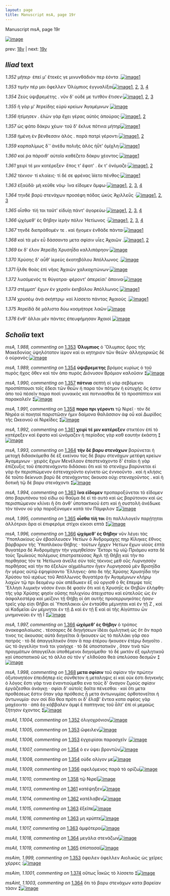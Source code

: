 ```yaml
---
layout: page
title: Manuscript msA, page 19r
---
```


Manuscript msA, page 19r

[![image](http://www.homermultitext.org/iipsrv?OBJ=IIP,1.0&FIF=/project/homer/pyramidal/deepzoom/hmt/vaimg/2017a/VA019RN_0020.tif&WID=100&CVT=JPEG)](http://www.homermultitext.org/ict2/?urn=urn:cite2:hmt:vaimg.2017a:VA019RN_0020)

prev:  [18v](../18v/) | next:  [19v](../19v/)

## *Iliad* text

*1.352* <a id="1.352"/> μῆτερ· ἐπεί μ' ἔτεκές γε μινυνθάδιόν περ ἐόντα .[![image](http://www.homermultitext.org/iipsrv?OBJ=IIP,1.0&FIF=/project/homer/pyramidal/deepzoom/hmt/vaimg/2017a/VA019RN_0020.tif&RGN=0.164,0.1961,0.358,0.0338&WID=1000&CVT=JPEG)](http://www.homermultitext.org/ict2/?urn=urn:cite2:hmt:vaimg.2017a:VA019RN_0020@0.164,0.1961,0.358,0.0338)[1](#msAil_1.1004)

*1.353* <a id="1.353"/> τιμήν πέρ μοι ὄφελλεν Ὀλύμπιος ἐγγυαλίξαι[![image](http://www.homermultitext.org/iipsrv?OBJ=IIP,1.0&FIF=/project/homer/pyramidal/deepzoom/hmt/vaimg/2017a/VA019RN_0020.tif&RGN=0.166,0.2231,0.343,0.0285&WID=1000&CVT=JPEG)](http://www.homermultitext.org/ict2/?urn=urn:cite2:hmt:vaimg.2017a:VA019RN_0020@0.166,0.2231,0.343,0.0285)[1](#msA_1.988), [2](#msAil_1.1006), [3](#msAim_1.999), [4](#msAil_1.1005)

*1.354* <a id="1.354"/> Ζεὺς ὑψιβρεμέτης . νῦν δ' 					οὐδέ με τυτθὸν ἔτισεν·[![image](http://www.homermultitext.org/iipsrv?OBJ=IIP,1.0&FIF=/project/homer/pyramidal/deepzoom/hmt/vaimg/2017a/VA019RN_0020.tif&RGN=0.164,0.2434,0.347,0.0285&WID=1000&CVT=JPEG)](http://www.homermultitext.org/ict2/?urn=urn:cite2:hmt:vaimg.2017a:VA019RN_0020@0.164,0.2434,0.347,0.0285)[1](#msAil_1.1007), [2](#msAil_1.1008), [3](#msA_1.989)

*1.355* <a id="1.355"/> ῆ γάρ μ' Ἀτρείδης εὐρὺ 					κρείων Ἀγαμέμνων 				[![image](http://www.homermultitext.org/iipsrv?OBJ=IIP,1.0&FIF=/project/homer/pyramidal/deepzoom/hmt/vaimg/2017a/VA019RN_0020.tif&RGN=0.163,0.2607,0.33,0.0285&WID=1000&CVT=JPEG)](http://www.homermultitext.org/ict2/?urn=urn:cite2:hmt:vaimg.2017a:VA019RN_0020@0.163,0.2607,0.33,0.0285)

*1.356* <a id="1.356"/> ἠτίμησεν . ἑλὼν γὰρ ἔχει γέρας αὐτὸς ἀπούρας·[![image](http://www.homermultitext.org/iipsrv?OBJ=IIP,1.0&FIF=/project/homer/pyramidal/deepzoom/hmt/vaimg/2017a/VA019RN_0020.tif&RGN=0.162,0.278,0.377,0.0285&WID=1000&CVT=JPEG)](http://www.homermultitext.org/ict2/?urn=urn:cite2:hmt:vaimg.2017a:VA019RN_0020@0.162,0.278,0.377,0.0285)[1](#msAint_1.1002), [2](#msAil_1.1009)

*1.357* <a id="1.357"/> ὡς φάτο δάκρυ χέων· τοῦ δ' ἔκλυε πότνια μήτηρ[![image](http://www.homermultitext.org/iipsrv?OBJ=IIP,1.0&FIF=/project/homer/pyramidal/deepzoom/hmt/vaimg/2017a/VA019RN_0020.tif&RGN=0.158,0.296,0.386,0.0338&WID=1000&CVT=JPEG)](http://www.homermultitext.org/ict2/?urn=urn:cite2:hmt:vaimg.2017a:VA019RN_0020@0.158,0.296,0.386,0.0338)[1](#msA_1.990)

*1.358* <a id="1.358"/> ἡμένη ἐν βένθεσσιν ἁλὸς . παρὰ πατρὶ γέροντι·[![image](http://www.homermultitext.org/iipsrv?OBJ=IIP,1.0&FIF=/project/homer/pyramidal/deepzoom/hmt/vaimg/2017a/VA019RN_0020.tif&RGN=0.162,0.3171,0.369,0.0293&WID=1000&CVT=JPEG)](http://www.homermultitext.org/ict2/?urn=urn:cite2:hmt:vaimg.2017a:VA019RN_0020@0.162,0.3171,0.369,0.0293)[1](#msAil_1.1010), [2](#msA_1.991)

*1.359* <a id="1.359"/> καρπαλίμως δ`' ἀνέδυ πολιῆς ἁλὸς ἠΰτ' ὁμίχλη·[![image](http://www.homermultitext.org/iipsrv?OBJ=IIP,1.0&FIF=/project/homer/pyramidal/deepzoom/hmt/vaimg/2017a/VA019RN_0020.tif&RGN=0.161,0.3351,0.383,0.0293&WID=1000&CVT=JPEG)](http://www.homermultitext.org/ict2/?urn=urn:cite2:hmt:vaimg.2017a:VA019RN_0020@0.161,0.3351,0.383,0.0293)[1](#msAil_1.1011)

*1.360* <a id="1.360"/> καί ῥα πάροιθ' αὐτοῖο καθέζετο δάκρυ χέοντος·[![image](http://www.homermultitext.org/iipsrv?OBJ=IIP,1.0&FIF=/project/homer/pyramidal/deepzoom/hmt/vaimg/2017a/VA019RN_0020.tif&RGN=0.161,0.3561,0.358,0.0293&WID=1000&CVT=JPEG)](http://www.homermultitext.org/ict2/?urn=urn:cite2:hmt:vaimg.2017a:VA019RN_0020@0.161,0.3561,0.358,0.0293)[1](#msAil_1.1012)

*1.361* <a id="1.361"/> χειρὶ τέ μιν κατέρεξεν· ἔπος τ' ἔφατ' . ἔκ τ' ὀνόμαζε·[![image](http://www.homermultitext.org/iipsrv?OBJ=IIP,1.0&FIF=/project/homer/pyramidal/deepzoom/hmt/vaimg/2017a/VA019RN_0020.tif&RGN=0.157,0.3749,0.393,0.0323&WID=1000&CVT=JPEG)](http://www.homermultitext.org/ict2/?urn=urn:cite2:hmt:vaimg.2017a:VA019RN_0020@0.157,0.3749,0.393,0.0323)[1](#msA_1.992), [2](#msAil_1.1013)

*1.362* <a id="1.362"/> τέκνον· τί κλαίεις· τί δέ σε φρένας ἵ̈κετο πένθος·[![image](http://www.homermultitext.org/iipsrv?OBJ=IIP,1.0&FIF=/project/homer/pyramidal/deepzoom/hmt/vaimg/2017a/VA019RN_0020.tif&RGN=0.155,0.3929,0.369,0.0323&WID=1000&CVT=JPEG)](http://www.homermultitext.org/ict2/?urn=urn:cite2:hmt:vaimg.2017a:VA019RN_0020@0.155,0.3929,0.369,0.0323)[1](#msAil_1.1014)

*1.363* <a id="1.363"/> ἐξαύδᾱ· μὴ κεῦθε νόῳ· ἵνα εἴδομεν ἄμφω·[![image](http://www.homermultitext.org/iipsrv?OBJ=IIP,1.0&FIF=/project/homer/pyramidal/deepzoom/hmt/vaimg/2017a/VA019RN_0020.tif&RGN=0.153,0.4125,0.356,0.0323&WID=1000&CVT=JPEG)](http://www.homermultitext.org/ict2/?urn=urn:cite2:hmt:vaimg.2017a:VA019RN_0020@0.153,0.4125,0.356,0.0323)[1](#msAil_1.1016), [2](#msAil_1.1015), [3](#msA_1.994), [4](#msAil_1.1017)

*1.364* <a id="1.364"/> τηνδὲ βαρὺ στενάχων προσέφη πόδας ὠκὺς Ἀχιλλεΰς ·[![image](http://www.homermultitext.org/iipsrv?OBJ=IIP,1.0&FIF=/project/homer/pyramidal/deepzoom/hmt/vaimg/2017a/VA019RN_0020.tif&RGN=0.154,0.4328,0.399,0.0285&WID=1000&CVT=JPEG)](http://www.homermultitext.org/ict2/?urn=urn:cite2:hmt:vaimg.2017a:VA019RN_0020@0.154,0.4328,0.399,0.0285)[1](#msAint_1.1003), [2](#msA_1.993), [3](#msAil_1.1018)

*1.365* <a id="1.365"/> οἶσθα· τίή τοι ταῦτ' εἰδυίῃ πάντ' ἀγορεύω·[![image](http://www.homermultitext.org/iipsrv?OBJ=IIP,1.0&FIF=/project/homer/pyramidal/deepzoom/hmt/vaimg/2017a/VA019RN_0020.tif&RGN=0.16,0.4493,0.324,0.0308&WID=1000&CVT=JPEG)](http://www.homermultitext.org/ict2/?urn=urn:cite2:hmt:vaimg.2017a:VA019RN_0020@0.16,0.4493,0.324,0.0308)[1](#msAil_1.1020), [2](#msAil_1.1021), [3](#msAil_1.1019), [4](#msA_1.995)

*1.366* <a id="1.366"/> ᾠχόμεθ' ἐς Θήβην 					ἱερὴν πόλιν Ἠετίωνος ·[![image](http://www.homermultitext.org/iipsrv?OBJ=IIP,1.0&FIF=/project/homer/pyramidal/deepzoom/hmt/vaimg/2017a/VA019RN_0020.tif&RGN=0.156,0.4696,0.342,0.0301&WID=1000&CVT=JPEG)](http://www.homermultitext.org/ict2/?urn=urn:cite2:hmt:vaimg.2017a:VA019RN_0020@0.156,0.4696,0.342,0.0301)[1](#msA_1.996), [2](#msA_1.997), [3](#msAim_1.1000), [4](#msAil_1.1022)

*1.367* <a id="1.367"/> τηνδὲ διεπράθομέν τε . καὶ ἤγομεν ἐνθάδε πάντα·[![image](http://www.homermultitext.org/iipsrv?OBJ=IIP,1.0&FIF=/project/homer/pyramidal/deepzoom/hmt/vaimg/2017a/VA019RN_0020.tif&RGN=0.157,0.4869,0.389,0.0278&WID=1000&CVT=JPEG)](http://www.homermultitext.org/ict2/?urn=urn:cite2:hmt:vaimg.2017a:VA019RN_0020@0.157,0.4869,0.389,0.0278)[1](#msAil_1.1023)

*1.368* <a id="1.368"/> καὶ τὰ μὲν εὖ δάσσαντο μετα σφίσιν υἷες Ἀχαιῶν .[![image](http://www.homermultitext.org/iipsrv?OBJ=IIP,1.0&FIF=/project/homer/pyramidal/deepzoom/hmt/vaimg/2017a/VA019RN_0020.tif&RGN=0.16,0.5064,0.389,0.0278&WID=1000&CVT=JPEG)](http://www.homermultitext.org/ict2/?urn=urn:cite2:hmt:vaimg.2017a:VA019RN_0020@0.16,0.5064,0.389,0.0278)[1](#msA_1.998), [2](#msAil_1.1024)

*1.369* <a id="1.369"/> ἐκ δ' έλον Ἀτρείδῃ 					 Χρυσηΐδα καλλιπάρηον·[![image](http://www.homermultitext.org/iipsrv?OBJ=IIP,1.0&FIF=/project/homer/pyramidal/deepzoom/hmt/vaimg/2017a/VA019RN_0020.tif&RGN=0.16,0.5267,0.361,0.027&WID=1000&CVT=JPEG)](http://www.homermultitext.org/ict2/?urn=urn:cite2:hmt:vaimg.2017a:VA019RN_0020@0.16,0.5267,0.361,0.027)

*1.370* <a id="1.370"/> Χρύσης δ' αὖθ’ ἱερεὺς ἑκατηβόλου Ἀπόλλωνος .[![image](http://www.homermultitext.org/iipsrv?OBJ=IIP,1.0&FIF=/project/homer/pyramidal/deepzoom/hmt/vaimg/2017a/VA019RN_0020.tif&RGN=0.152,0.5447,0.373,0.0301&WID=1000&CVT=JPEG)](http://www.homermultitext.org/ict2/?urn=urn:cite2:hmt:vaimg.2017a:VA019RN_0020@0.152,0.5447,0.373,0.0301)

*1.371* <a id="1.371"/> ἦλθε θοὰς ἐπὶ νῆας Ἀχαιῶν χαλκοχιτώνων·[![image](http://www.homermultitext.org/iipsrv?OBJ=IIP,1.0&FIF=/project/homer/pyramidal/deepzoom/hmt/vaimg/2017a/VA019RN_0020.tif&RGN=0.156,0.5642,0.373,0.0301&WID=1000&CVT=JPEG)](http://www.homermultitext.org/ict2/?urn=urn:cite2:hmt:vaimg.2017a:VA019RN_0020@0.156,0.5642,0.373,0.0301)

*1.372* <a id="1.372"/> λυσόμενός τε θύγατρα· φέροντ' ἀπερείσι' ἄποινα·[![image](http://www.homermultitext.org/iipsrv?OBJ=IIP,1.0&FIF=/project/homer/pyramidal/deepzoom/hmt/vaimg/2017a/VA019RN_0020.tif&RGN=0.144,0.583,0.387,0.0301&WID=1000&CVT=JPEG)](http://www.homermultitext.org/ict2/?urn=urn:cite2:hmt:vaimg.2017a:VA019RN_0020@0.144,0.583,0.387,0.0301)

*1.373* <a id="1.373"/> στέμματ' ἔχων ἐν χερσὶν ἑκηβόλου Ἀπόλλωνος 				[![image](http://www.homermultitext.org/iipsrv?OBJ=IIP,1.0&FIF=/project/homer/pyramidal/deepzoom/hmt/vaimg/2017a/VA019RN_0020.tif&RGN=0.158,0.6018,0.343,0.0301&WID=1000&CVT=JPEG)](http://www.homermultitext.org/ict2/?urn=urn:cite2:hmt:vaimg.2017a:VA019RN_0020@0.158,0.6018,0.343,0.0301)[1](#msAil_1.1025)

*1.374* <a id="1.374"/> χρυσέῳ ἀνὰ σκήπτρῳ· καὶ λίσσετο πάντας Ἀχαιοὺς .[![image](http://www.homermultitext.org/iipsrv?OBJ=IIP,1.0&FIF=/project/homer/pyramidal/deepzoom/hmt/vaimg/2017a/VA019RN_0020.tif&RGN=0.15,0.6206,0.379,0.0301&WID=1000&CVT=JPEG)](http://www.homermultitext.org/ict2/?urn=urn:cite2:hmt:vaimg.2017a:VA019RN_0020@0.15,0.6206,0.379,0.0301)[1](#msAim_1.1001)

*1.375* <a id="1.375"/> Ἀτρείδᾱ δὲ μάλιστα δύω 					κοσμήτορε λαῶν·[![image](http://www.homermultitext.org/iipsrv?OBJ=IIP,1.0&FIF=/project/homer/pyramidal/deepzoom/hmt/vaimg/2017a/VA019RN_0020.tif&RGN=0.158,0.6386,0.332,0.0301&WID=1000&CVT=JPEG)](http://www.homermultitext.org/ict2/?urn=urn:cite2:hmt:vaimg.2017a:VA019RN_0020@0.158,0.6386,0.332,0.0301)

*1.376* <a id="1.376"/> ἔνθ' ἄλλοι μὲν πάντες ἐπευφήμησαν Ἀχαιοὶ 				[![image](http://www.homermultitext.org/iipsrv?OBJ=IIP,1.0&FIF=/project/homer/pyramidal/deepzoom/hmt/vaimg/2017a/VA019RN_0020.tif&RGN=0.151,0.6566,0.335,0.0301&WID=1000&CVT=JPEG)](http://www.homermultitext.org/ict2/?urn=urn:cite2:hmt:vaimg.2017a:VA019RN_0020@0.151,0.6566,0.335,0.0301)

## *Scholia* text

*msA, 1.988, commenting on* [1.353](#1.353)  <a id="msA_1.988"/> **Ὀλυμπιος** ὁ Ὄλυμπος ὄρος τῆς Μακεδονίας ὑψηλότατον ἱερον καὶ οι κητηριον τῶν θεῶν· ἀλληγορικῶς δὲ ὁ οὐρανός·[![image](http://www.homermultitext.org/iipsrv?OBJ=IIP,1.0&FIF=/project/homer/pyramidal/deepzoom/hmt/vaimg/2017a/VA019RN_0020.tif&RGN=0.16064849,0.09322268,0.45615328,0.01853389&WID=1000&CVT=JPEG)](http://www.homermultitext.org/ict2/?urn=urn:cite2:hmt:vaimg.2017a:VA019RN_0020@0.16064849,0.09322268,0.45615328,0.01853389)

*msA, 1.989, commenting on* [1.354](#1.354)  <a id="msA_1.989"/> **ὑψιβρεμετης** βρόμος κυρίως ὁ τοῦ πυρὸς ῆχος ὅθεν καὶ τὸν ἀπο πυρὸς Διόνυσον Βρόμιον καλοῦσιν ⁑[![image](http://www.homermultitext.org/iipsrv?OBJ=IIP,1.0&FIF=/project/homer/pyramidal/deepzoom/hmt/vaimg/2017a/VA019RN_0020.tif&RGN=0.16985999,0.09571231,0.59395726,0.02572614&WID=1000&CVT=JPEG)](http://www.homermultitext.org/ict2/?urn=urn:cite2:hmt:vaimg.2017a:VA019RN_0020@0.16985999,0.09571231,0.59395726,0.02572614)

*msA, 1.990, commenting on* [1.357](#1.357)  <a id="msA_1.990"/> **πότνια** σεπτή οἱ γὰρ σεβόμενοι προσπίπτουσι τοῖς ἕδεσι τῶν θεῶν ἡ παρα τὸν πότμον ἡ εὐτυχής ὅς ἐστιν ἀπο τοῦ πέσεῖν παρα ποσὶ γυναικὸς καὶ ποτνιασθαι δὲ τὸ προσπίπτειν καὶ παρακαλεῖν ⁑[![image](http://www.homermultitext.org/iipsrv?OBJ=IIP,1.0&FIF=/project/homer/pyramidal/deepzoom/hmt/vaimg/2017a/VA019RN_0020.tif&RGN=0.16985999,0.10843707,0.59322034,0.02600277&WID=1000&CVT=JPEG)](http://www.homermultitext.org/ict2/?urn=urn:cite2:hmt:vaimg.2017a:VA019RN_0020@0.16985999,0.10843707,0.59322034,0.02600277)

*msA, 1.991, commenting on* [1.358](#1.358)  <a id="msA_1.991"/> **παρα πρι γέροντι** τῷ Νιρεῖ · τὸν δὲ Νηρέα οἱ ποιηταὶ παριστῶσιν ἡμιν δαίμονα θαλάσσιον ἀφ οὗ καὶ Δωρίδος τῆς Ωκεανοῦ αἱ Νιρεΐδες ⁑[![image](http://www.homermultitext.org/iipsrv?OBJ=IIP,1.0&FIF=/project/homer/pyramidal/deepzoom/hmt/vaimg/2017a/VA019RN_0020.tif&RGN=0.16985999,0.12282158,0.59174650,0.02213001&WID=1000&CVT=JPEG)](http://www.homermultitext.org/ict2/?urn=urn:cite2:hmt:vaimg.2017a:VA019RN_0020@0.16985999,0.12282158,0.59174650,0.02213001)

*msA, 1.992, commenting on* [1.361](#1.361)  <a id="msA_1.992"/> **χειρὶ τέ μιν κατέρεξεν** στικτέον ἐπὶ τὸ κατέρεξεν καὶ ἔφατο καὶ ὠνόμαζεν ἡ περίοδος γὰρ καθ εαυτὴν ἑκάστη ⁑[![image](http://www.homermultitext.org/iipsrv?OBJ=IIP,1.0&FIF=/project/homer/pyramidal/deepzoom/hmt/vaimg/2017a/VA019RN_0020.tif&RGN=0.15364775,0.13914246,0.49742078,0.01770401&WID=1000&CVT=JPEG)](http://www.homermultitext.org/ict2/?urn=urn:cite2:hmt:vaimg.2017a:VA019RN_0020@0.15364775,0.13914246,0.49742078,0.01770401)

*msA, 1.993, commenting on* [1.364](#1.364)  <a id="msA_1.993"/> **τὴν δὲ βαρυ στενάχων** βαρύνεται ἡ μετοχή διδασκόμεθα δὲ ἐξ εκείνου τὺς δὲ βαρυ στενάχων μετέφη κρείων Ἀγαμεμνων · χειρὸς ἔχων Μενέλαον ἐπεστενάχοντο δ' ἑταῖοι ἡ γὰρ ἐπίζευξις τοῦ ἐπεστενάχοντο διδάσκει ὅτι καὶ τὸ στενάχω βαρύνεται εἰ γὰρ ῆν περισπώμενον ἐστεναχοῦντο εγίνετο ὡς ἐννοοῦντο . καὶ ἡ κλήσις δὲ τοῦτο δείκνυσι βαρὺ δὲ στενάχοντος ἄκουσα οὐχι στεναχοῦντος . καὶ ἡ δοτικῆ τῷ δὲ βαρυ στενάχοντι ⁑[![image](http://www.homermultitext.org/iipsrv?OBJ=IIP,1.0&FIF=/project/homer/pyramidal/deepzoom/hmt/vaimg/2017a/VA019RN_0020.tif&RGN=0.17096536,0.14301521,0.59727340,0.05006916&WID=1000&CVT=JPEG)](http://www.homermultitext.org/ict2/?urn=urn:cite2:hmt:vaimg.2017a:VA019RN_0020@0.17096536,0.14301521,0.59727340,0.05006916)

*msA, 1.994, commenting on* [1.363](#1.363)  <a id="msA_1.994"/> **ἵνα εἴδομεν** προπαροξύνεται τὸ εἴδομεν ἀπo βαρυτόνου τοῦ είδω οὐ θαῦμα δὲ εἰ τὸ αυτὸ καὶ ὡς βαρύτονον καὶ ὡς περισπώμενον κλίνει ἢ ὅτι ἀνθ' ὑποτακτικοῦ ἐστι καὶ ἡ συστολὴ ἀνέδωκε τὸν τόνον οὐ γὰρ παροξύνομεν κατὰ τὸν Πάμφιλον ⁑[![image](http://www.homermultitext.org/iipsrv?OBJ=IIP,1.0&FIF=/project/homer/pyramidal/deepzoom/hmt/vaimg/2017a/VA019RN_0020.tif&RGN=0.56595431,0.17676349,0.20302137,0.07413555&WID=1000&CVT=JPEG)](http://www.homermultitext.org/ict2/?urn=urn:cite2:hmt:vaimg.2017a:VA019RN_0020@0.56595431,0.17676349,0.20302137,0.07413555)

*msA, 1.995, commenting on* [1.365](#1.365)  <a id="msA_1.995"/> **οἶσθα τίή τοι** ὅτι παλλιλογεῖν παρῄτῃται ἀλλότριοι ἄρα οἱ ἐπιφερόμε στίχοι εἰκοσι επτά ⁑[![image](http://www.homermultitext.org/iipsrv?OBJ=IIP,1.0&FIF=/project/homer/pyramidal/deepzoom/hmt/vaimg/2017a/VA019RN_0020.tif&RGN=0.55158438,0.24426003,0.23286662,0.02987552&WID=1000&CVT=JPEG)](http://www.homermultitext.org/ict2/?urn=urn:cite2:hmt:vaimg.2017a:VA019RN_0020@0.55158438,0.24426003,0.23286662,0.02987552)

*msA, 1.996, commenting on* [1.366](#1.366)  <a id="msA_1.996"/> **ᾠχόμεθ' ἐς Θήβην** νῦν λέγει τὰς Ὑποπλακίους ὧν ἐβασίλευσεν Ἠετίων ὁ Ἀνδρομαχης πηρ Κίληκες ἔθνος βάρβαρον τῆς Ὑποπλάκου Θήβης · τούτων ἦρχεν Ἠετίων ἔχων υἱοὺς ἑπτὰ θυγατέρα δὲ Ἀνδρομάχην τὴν γαμηθεῖσαν Ἕκτορι τῷ υἱῷ Πριάμου κατα δὲ τοὺς Τρωϊκοὺς πολέμους ἐπιστρατεύσας Ἀχιλ τῇ Θήβῃ καὶ τὴν πο πορθησας τόν τε Ἠετίωνα ἀνεῖλε σὺν τοῖς τέκνοις μεθ οὓς Λυρνησσὸν πορθήσας καὶ τὴν πο ἐξελὼν αἰχμάλωτον ἦγεν Λυρνησσοῦ μὲν Βρισηΐδα ἣν γέρας αὐτῷ ἐψηφίσαντο Ἕλληνες· ἀπο δε τῆς Χρύσης Χρυσηΐδα τὴν Χρύσου τοῦ ιερέως τοῦ Ἀπόλλωνος θυγατέρα ἣν Ἀγαμέμνων κλήρῳ λαχὼν τῷ πρι δεομένῳ οὐκ απέδωκεν ἐξ οῦ οργισθ ὁ θς ἔπεμψε τοῖς Ἓλλησι λυμικὴν νόσον ἔνιοι δὲ φασὶν ὅτι καὶ ἡ Χρυσηῒς ἐκ Θηβῶν ἐλήφθη· τῆς γὰρ Χρύσης φησὶν οὔσης πολιχνίου ἀτειχιστου καὶ εὐτελοῦς ὡς ἐν ἀσφαλεστέρᾳ καὶ μείζονι τῇ Θήβῃ οἱ ἀπ αυτῆς προσερρυηκότες ῆσαν· τρεῖς γάρ εἰσι Θῆβαι αἱ Ὑποπλακιοι ὧν ἐνταῦθα μέμνηται καὶ ἐν τῇ Ζ , καὶ αἱ Καδμεῖαι ὧν μέμνηται ἐν τῇ Δ καὶ ἐν τῇ Ε καὶ αἱ τῆς Αἰγύπτου ὧν μνημονεύει ἐν τῇ Ϊ ⁑[![image](http://www.homermultitext.org/iipsrv?OBJ=IIP,1.0&FIF=/project/homer/pyramidal/deepzoom/hmt/vaimg/2017a/VA019RN_0020.tif&RGN=0.55268976,0.26832642,0.21849668,0.28022130&WID=1000&CVT=JPEG)](http://www.homermultitext.org/ict2/?urn=urn:cite2:hmt:vaimg.2017a:VA019RN_0020@0.55268976,0.26832642,0.21849668,0.28022130)

*msA, 1.997, commenting on* [1.366](#1.366)  <a id="msA_1.997"/> **ὠχόμεθ' ἐς Θήβην** ὁ τρόπος ἀνακεφαλαίωσις . τέσσαρες δὲ διηγήσεων ϊδέαι ὁμιλητική ὡς ὅτ ἂν παρά τινος τις ἀκουσας αὐτὰ διηγεῖται ἃ ἤκουσεν ὡς τὸ πολλάκι γάρ σεο πατρός · τὸ δὲ ἀπαγγελτικόν ὅταν ἃ παρ ἑτέρου ἤκουσεν ἑτέρῳ διηγοῖτο . ὡς τὸ ἀγγελίην τινά τοι γαιήοχε · τὸ δὲ ὑποστατικὸν , ὅταν τινὰ τῶν πραγμάτων ἀπαγγεῖλαι ὑποθέμενοι διηγοίμεθα· τὸ δὲ μικτὸν ἐξ ομιλητικοῦ καὶ ὑποστατικοῦ ὡς τὸ ἀλλα σὺ τόν γ' ελθοῦσα θεὰ ὑπελύσαο δεσμῶν ⁑[![image](http://www.homermultitext.org/iipsrv?OBJ=IIP,1.0&FIF=/project/homer/pyramidal/deepzoom/hmt/vaimg/2017a/VA019RN_0020.tif&RGN=0.54089904,0.54578147,0.23470892,0.13056708&WID=1000&CVT=JPEG)](http://www.homermultitext.org/ict2/?urn=urn:cite2:hmt:vaimg.2017a:VA019RN_0020@0.54089904,0.54578147,0.23470892,0.13056708)

*msA, 1.998, commenting on* [1.368](#1.368)  <a id="msA_1.998"/> **μετα σφίσιν** τοῦ σφίσιν τὴν πρώτην ὀξυτονητέον ἐπειδήπερ εἰς σύνθετον ἡ μεταληψις εἰ καὶ οὐκ έστι διηνεκὴς ὁ λόγος ἔστι γάρ τινα ἐναντιούμεθα ενα τοὺς δ' ἄναγον ζῳοὺς σφίσιν ἐργάζεσθαι ἀνάγκῃ · σφίσι δ' αὐτοῖς δαῖτα πένεσθαι · καὶ ὅτι μετα προθέσεως ἔστιν ὅταν γὰρ πρόθεσις ᾖ μετα ἀντωνυμίας ὀρθοτονεῖται ἡ ἀντωνυμία· συν σοὶ δῖα θεα πρότι οι δ' ἔλαβ' ἔντεα κατα σφέας γὰρ μαχέοιντο · ἀπὸ ἕο κάββαλεν ἀμφὶ ἓ παπτηνας τοῦ ἆλτ' ἐπί οἱ μεμαὼς ζήτησιν ἐχοντος ⁑[![image](http://www.homermultitext.org/iipsrv?OBJ=IIP,1.0&FIF=/project/homer/pyramidal/deepzoom/hmt/vaimg/2017a/VA019RN_0020.tif&RGN=0.15549005,0.67192254,0.60427413,0.08188105&WID=1000&CVT=JPEG)](http://www.homermultitext.org/ict2/?urn=urn:cite2:hmt:vaimg.2017a:VA019RN_0020@0.15549005,0.67192254,0.60427413,0.08188105)

*msAil, 1.1004, commenting on* [1.352](#1.352)  <a id="msAil_1.1004"/> ὀλιγοχρόνιον[![image](http://www.homermultitext.org/iipsrv?OBJ=IIP,1.0&FIF=/project/homer/pyramidal/deepzoom/hmt/vaimg/2017a/VA019RN_0020.tif&RGN=0.35630066,0.20276625,0.04532056,0.01134163&WID=1000&CVT=JPEG)](http://www.homermultitext.org/ict2/?urn=urn:cite2:hmt:vaimg.2017a:VA019RN_0020@0.35630066,0.20276625,0.04532056,0.01134163)

*msAil, 1.1005, commenting on* [1.353](#1.353)  <a id="msAil_1.1005"/> ὤφειλεν[![image](http://www.homermultitext.org/iipsrv?OBJ=IIP,1.0&FIF=/project/homer/pyramidal/deepzoom/hmt/vaimg/2017a/VA019RN_0020.tif&RGN=0.31208548,0.22295989,0.03610906,0.01051176&WID=1000&CVT=JPEG)](http://www.homermultitext.org/ict2/?urn=urn:cite2:hmt:vaimg.2017a:VA019RN_0020@0.31208548,0.22295989,0.03610906,0.01051176)

*msAil, 1.1006, commenting on* [1.353](#1.353)  <a id="msAil_1.1006"/> ἐγχειρίσαι παρασχεῖν :[![image](http://www.homermultitext.org/iipsrv?OBJ=IIP,1.0&FIF=/project/homer/pyramidal/deepzoom/hmt/vaimg/2017a/VA019RN_0020.tif&RGN=0.43957259,0.22213001,0.07848195,0.01189488&WID=1000&CVT=JPEG)](http://www.homermultitext.org/ict2/?urn=urn:cite2:hmt:vaimg.2017a:VA019RN_0020@0.43957259,0.22213001,0.07848195,0.01189488)

*msAil, 1.1007, commenting on* [1.354](#1.354)  <a id="msAil_1.1007"/> ὁ εν ύψει βροντῶν[![image](http://www.homermultitext.org/iipsrv?OBJ=IIP,1.0&FIF=/project/homer/pyramidal/deepzoom/hmt/vaimg/2017a/VA019RN_0020.tif&RGN=0.23212970,0.24121715,0.06742815,0.01134163&WID=1000&CVT=JPEG)](http://www.homermultitext.org/ict2/?urn=urn:cite2:hmt:vaimg.2017a:VA019RN_0020@0.23212970,0.24121715,0.06742815,0.01134163)

*msAil, 1.1008, commenting on* [1.354](#1.354)  <a id="msAil_1.1008"/> οὐδε ολίγον με[![image](http://www.homermultitext.org/iipsrv?OBJ=IIP,1.0&FIF=/project/homer/pyramidal/deepzoom/hmt/vaimg/2017a/VA019RN_0020.tif&RGN=0.36219602,0.24094053,0.06153279,0.01078838&WID=1000&CVT=JPEG)](http://www.homermultitext.org/ict2/?urn=urn:cite2:hmt:vaimg.2017a:VA019RN_0020@0.36219602,0.24094053,0.06153279,0.01078838)

*msAil, 1.1009, commenting on* [1.356](#1.356)  <a id="msAil_1.1009"/> αφελόμενος παρὰ τὸ ορίζω[![image](http://www.homermultitext.org/iipsrv?OBJ=IIP,1.0&FIF=/project/homer/pyramidal/deepzoom/hmt/vaimg/2017a/VA019RN_0020.tif&RGN=0.47199705,0.27828492,0.07258659,0.01244813&WID=1000&CVT=JPEG)](http://www.homermultitext.org/ict2/?urn=urn:cite2:hmt:vaimg.2017a:VA019RN_0020@0.47199705,0.27828492,0.07258659,0.01244813)

*msAil, 1.1010, commenting on* [1.358](#1.358)  <a id="msAil_1.1010"/> τῷ Νιρεῖ[![image](http://www.homermultitext.org/iipsrv?OBJ=IIP,1.0&FIF=/project/homer/pyramidal/deepzoom/hmt/vaimg/2017a/VA019RN_0020.tif&RGN=0.44362564,0.31784232,0.03979366,0.01217151&WID=1000&CVT=JPEG)](http://www.homermultitext.org/ict2/?urn=urn:cite2:hmt:vaimg.2017a:VA019RN_0020@0.44362564,0.31784232,0.03979366,0.01217151)

*msAil, 1.1013, commenting on* [1.361](#1.361)  <a id="msAil_1.1013"/> κατέψηξεν[![image](http://www.homermultitext.org/iipsrv?OBJ=IIP,1.0&FIF=/project/homer/pyramidal/deepzoom/hmt/vaimg/2017a/VA019RN_0020.tif&RGN=0.31687546,0.37399723,0.04753132,0.01272476&WID=1000&CVT=JPEG)](http://www.homermultitext.org/ict2/?urn=urn:cite2:hmt:vaimg.2017a:VA019RN_0020@0.31687546,0.37399723,0.04753132,0.01272476)

*msAil, 1.1014, commenting on* [1.362](#1.362)  <a id="msAil_1.1014"/> κατέλαβεν[![image](http://www.homermultitext.org/iipsrv?OBJ=IIP,1.0&FIF=/project/homer/pyramidal/deepzoom/hmt/vaimg/2017a/VA019RN_0020.tif&RGN=0.44804716,0.39612725,0.03758290,0.00995851&WID=1000&CVT=JPEG)](http://www.homermultitext.org/ict2/?urn=urn:cite2:hmt:vaimg.2017a:VA019RN_0020@0.44804716,0.39612725,0.03758290,0.00995851)

*msAil, 1.1015, commenting on* [1.363](#1.363)  <a id="msAil_1.1015"/> ἔξεῖπε[![image](http://www.homermultitext.org/iipsrv?OBJ=IIP,1.0&FIF=/project/homer/pyramidal/deepzoom/hmt/vaimg/2017a/VA019RN_0020.tif&RGN=0.17833456,0.41106501,0.03168755,0.01051176&WID=1000&CVT=JPEG)](http://www.homermultitext.org/ict2/?urn=urn:cite2:hmt:vaimg.2017a:VA019RN_0020@0.17833456,0.41106501,0.03168755,0.01051176)

*msAil, 1.1016, commenting on* [1.363](#1.363)  <a id="msAil_1.1016"/> μη κρύπτε[![image](http://www.homermultitext.org/iipsrv?OBJ=IIP,1.0&FIF=/project/homer/pyramidal/deepzoom/hmt/vaimg/2017a/VA019RN_0020.tif&RGN=0.26713338,0.41161826,0.04163596,0.01051176&WID=1000&CVT=JPEG)](http://www.homermultitext.org/ict2/?urn=urn:cite2:hmt:vaimg.2017a:VA019RN_0020@0.26713338,0.41161826,0.04163596,0.01051176)

*msAil, 1.1017, commenting on* [1.363](#1.363)  <a id="msAil_1.1017"/> ἀμφότεροι[![image](http://www.homermultitext.org/iipsrv?OBJ=IIP,1.0&FIF=/project/homer/pyramidal/deepzoom/hmt/vaimg/2017a/VA019RN_0020.tif&RGN=0.48047163,0.41272476,0.04126750,0.01521438&WID=1000&CVT=JPEG)](http://www.homermultitext.org/ict2/?urn=urn:cite2:hmt:vaimg.2017a:VA019RN_0020@0.48047163,0.41272476,0.04126750,0.01521438)

*msAil, 1.1018, commenting on* [1.364](#1.364)  <a id="msAil_1.1018"/> μεγάλα στενάζων[![image](http://www.homermultitext.org/iipsrv?OBJ=IIP,1.0&FIF=/project/homer/pyramidal/deepzoom/hmt/vaimg/2017a/VA019RN_0020.tif&RGN=0.26823876,0.43264177,0.06927045,0.01106501&WID=1000&CVT=JPEG)](http://www.homermultitext.org/ict2/?urn=urn:cite2:hmt:vaimg.2017a:VA019RN_0020@0.26823876,0.43264177,0.06927045,0.01106501)

*msAil, 1.1019, commenting on* [1.365](#1.365)  <a id="msAil_1.1019"/> ἐπίστασαὶ[![image](http://www.homermultitext.org/iipsrv?OBJ=IIP,1.0&FIF=/project/homer/pyramidal/deepzoom/hmt/vaimg/2017a/VA019RN_0020.tif&RGN=0.18238762,0.45089903,0.03463522,0.01051176&WID=1000&CVT=JPEG)](http://www.homermultitext.org/ict2/?urn=urn:cite2:hmt:vaimg.2017a:VA019RN_0020@0.18238762,0.45089903,0.03463522,0.01051176)

*msAim, 1.999, commenting on* [1.353](#1.353)  <a id="msAim_1.999"/> όφειλεν όφελλεν Αιολικῶς ὡς χεῖρες χέρρες :[![image](http://www.homermultitext.org/iipsrv?OBJ=IIP,1.0&FIF=/project/homer/pyramidal/deepzoom/hmt/vaimg/2017a/VA019RN_0020.tif&RGN=0.51510685,0.20829876,0.05379514,0.03955740&WID=1000&CVT=JPEG)](http://www.homermultitext.org/ict2/?urn=urn:cite2:hmt:vaimg.2017a:VA019RN_0020@0.51510685,0.20829876,0.05379514,0.03955740)

*msAim, 1.1001, commenting on* [1.374](#1.374)  <a id="msAim_1.1001"/> οὕτως Ϊακῶς τὸ λίσσετο ⁑[![image](http://www.homermultitext.org/iipsrv?OBJ=IIP,1.0&FIF=/project/homer/pyramidal/deepzoom/hmt/vaimg/2017a/VA019RN_0020.tif&RGN=0.51400147,0.63125864,0.03463522,0.03762102&WID=1000&CVT=JPEG)](http://www.homermultitext.org/ict2/?urn=urn:cite2:hmt:vaimg.2017a:VA019RN_0020@0.51400147,0.63125864,0.03463522,0.03762102)

*msAint, 1.1003, commenting on* [1.364](#1.364)  <a id="msAint_1.1003"/> ὅτι τὸ βαρυ στενάχων κατα βαρείαν τάσιν ⁑[![image](http://www.homermultitext.org/iipsrv?OBJ=IIP,1.0&FIF=/project/homer/pyramidal/deepzoom/hmt/vaimg/2017a/VA019RN_0020.tif&RGN=0.09837878,0.42793914,0.05674282,0.03181189&WID=1000&CVT=JPEG)](http://www.homermultitext.org/ict2/?urn=urn:cite2:hmt:vaimg.2017a:VA019RN_0020@0.09837878,0.42793914,0.05674282,0.03181189)